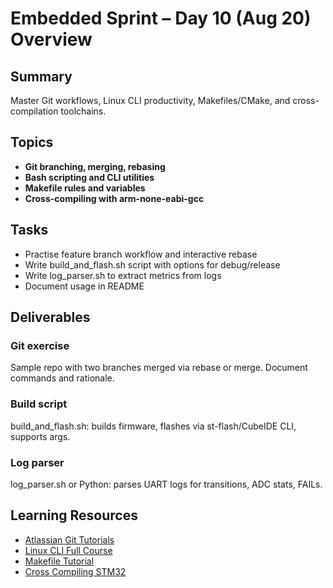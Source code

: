 # Embedded Sprint – Day 10 (Aug 20) Overview

## Summary
Master Git workflows, Linux CLI productivity, Makefiles/CMake, and cross-compilation toolchains.

## Topics
- **Git branching, merging, rebasing**
- **Bash scripting and CLI utilities**
- **Makefile rules and variables**
- **Cross-compiling with arm-none-eabi-gcc**

## Tasks
- Practise feature branch workflow and interactive rebase
- Write build_and_flash.sh script with options for debug/release
- Write log_parser.sh to extract metrics from logs
- Document usage in README

## Deliverables
### Git exercise
Sample repo with two branches merged via rebase or merge. Document commands and rationale.

### Build script
build_and_flash.sh: builds firmware, flashes via st-flash/CubeIDE CLI, supports args.

### Log parser
log_parser.sh or Python: parses UART logs for transitions, ADC stats, FAILs.

## Learning Resources
- [Atlassian Git Tutorials](https://www.atlassian.com/git/tutorials)
- [Linux CLI Full Course](https://www.youtube.com/watch?v=IVquJh3DXUA)
- [Makefile Tutorial](https://www.youtube.com/watch?v=_r7iNg6Bm_A)
- [Cross Compiling STM32](https://www.youtube.com/watch?v=4C2fuHqzQDY)
